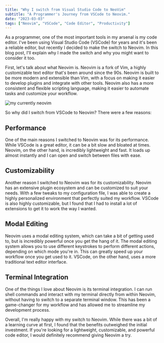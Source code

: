 ```yaml
---
title: "Why I switch from Visual Studio Code to NeoVim"
subtitle: "A Programmer's Journey from VSCode to Neovim."
date: "2023-03-03"
tags: ["Neovim", "VSCode", "Code Editor", "Productivity"]
---
```



As a programmer, one of the most important tools in my arsenal is my code editor. I've been using Visual Studio Code (VSCode) for years and it's been a reliable editor, but recently I decided to make the switch to Neovim. In this blog post, I'll explain why I made the switch and why you might want to consider it too.

First, let's talk about what Neovim is. Neovim is a fork of Vim, a highly customizable text editor that's been around since the 90s. Neovim is built to be more modern and extensible than Vim, with a focus on making it easier to develop plugins and integrate with other tools. Neovim also has a more consistent and flexible scripting language, making it easier to automate tasks and customize your workflow.

![my currently neovim](./images/switching_from_vscode_to_nvim.png)


So why did I switch from VSCode to Neovim? There were a few reasons:

## Performance
One of the main reasons I switched to Neovim was for its performance. While VSCode is a great editor, it can be a bit slow and bloated at times. Neovim, on the other hand, is incredibly lightweight and fast. It loads up almost instantly and I can open and switch between files with ease.

## Customizability
Another reason I switched to Neovim was for its customizability. Neovim has an extensive plugin ecosystem and can be customized to suit your needs. With a few tweaks to my configuration file, I was able to create a highly personalized environment that perfectly suited my workflow. VSCode is also highly customizable, but I found that I had to install a lot of extensions to get it to work the way I wanted.

## Modal Editing
Neovim uses a modal editing system, which can take a bit of getting used to, but is incredibly powerful once you get the hang of it. The modal editing system allows you to use different keystrokes to perform different actions, depending on which mode you're in. This can greatly speed up your workflow once you get used to it. VSCode, on the other hand, uses a more traditional text editor interface.

## Terminal Integration
One of the things I love about Neovim is its terminal integration. I can run shell commands and interact with my terminal directly from within Neovim, without having to switch to a separate terminal window. This has been a game-changer for my workflow and has allowed me to streamline my development process.

Overall, I'm really happy with my switch to Neovim. While there was a bit of a learning curve at first, I found that the benefits outweighed the initial investment. If you're looking for a lightweight, customizable, and powerful code editor, I would definitely recommend giving Neovim a try.
